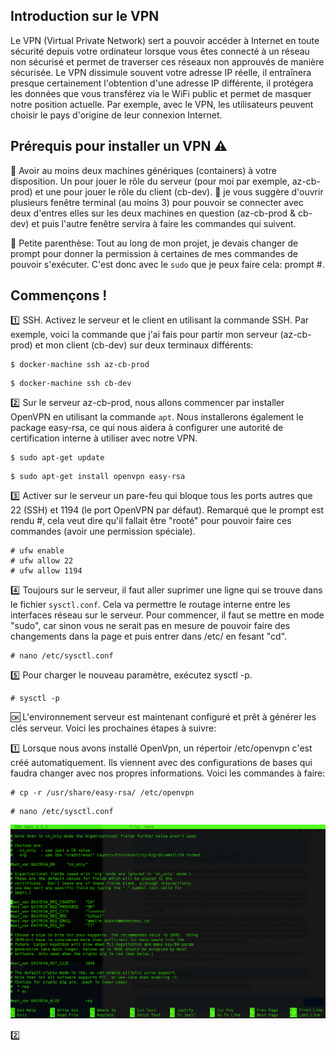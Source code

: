 ## Introduction sur le VPN
Le VPN (Virtual Private Network) sert a pouvoir accéder à Internet en toute sécurité depuis votre ordinateur lorsque vous êtes connecté à un réseau non sécurisé et permet de traverser ces réseaux non approuvés de manière sécurisée. Le VPN dissimule souvent votre adresse IP réelle, il entraînera presque certainement l'obtention d'une adresse IP différente, il protégera les données que vous transférez via le WiFi public et permet de masquer notre position actuelle. Par exemple, avec le VPN, les utilisateurs peuvent choisir le pays d'origine de leur connexion Internet.

## Prérequis pour installer un VPN :warning:
:small_red_triangle: Avoir au moins deux machines génériques (containers) à votre disposition. Un pour jouer le rôle du serveur (pour moi par exemple, az-cb-prod) et une pour jouer le rôle du client (cb-dev). 
:small_red_triangle: je vous suggère d'ouvrir plusieurs fenêtre terminal (au moins 3) pour pouvoir se connecter avec deux d'entres elles sur les deux machines en question (az-cb-prod & cb-dev) et puis l'autre fenêtre servira à faire les commandes qui suivent.

:triangular_flag_on_post: Petite parenthèse: Tout au long de mon projet, je devais changer de prompt pour donner la permission à certaines de mes commandes de pouvoir s'exécuter. C'est donc avec le ```sudo``` que je peux faire cela: prompt #.

## Commençons !
:one: SSH. Activez le serveur et le client en utilisant la commande SSH. Par exemple, voici la commande que j'ai fais pour partir mon serveur (az-cb-prod) et mon client (cb-dev) sur deux terminaux différents:
```
$ docker-machine ssh az-cb-prod
```
```
$ docker-machine ssh cb-dev
```
:two: Sur le serveur az-cb-prod, nous allons commencer par installer OpenVPN en utilisant la commande ```apt```. Nous installerons également le package easy-rsa, ce qui nous aidera à configurer une autorité de certification interne à utiliser avec notre VPN. 
```
$ sudo apt-get update
```
```
$ sudo apt-get install openvpn easy-rsa
```
:three: Activer sur le serveur un pare-feu qui bloque tous les ports autres que 22 (SSH) et 1194 (le port OpenVPN par défaut). Remarqué que le prompt est rendu #, cela veut dire qu'il fallait être "rooté" pour pouvoir faire ces commandes (avoir une permission spéciale).
```
# ufw enable
# ufw allow 22
# ufw allow 1194
```
:four: Toujours sur le serveur, il faut aller suprimer une ligne qui se trouve dans le fichier ```sysctl.conf```. Cela va permettre le routage interne entre les interfaces réseau sur le serveur. Pour commencer, il faut se mettre en mode "sudo", car sinon vous ne serait pas en mesure de pouvoir faire des changements dans la page et puis entrer dans /etc/ en fesant "cd".
```
# nano /etc/sysctl.conf
```
:five: Pour charger le nouveau paramètre, exécutez sysctl -p.
```
# sysctl -p
```
:ok: L'environnement serveur est maintenant configuré et prêt à générer les clés serveur. Voici les prochaines étapes à suivre:

:one: Lorsque nous avons installé OpenVpn, un répertoir /etc/openvpn c'est créé automatiquement. Ils viennent avec des configurations de bases qui faudra changer avec nos propres informations. Voici les commandes à faire:
```
# cp -r /usr/share/easy-rsa/ /etc/openvpn
```
```
# nano /etc/sysctl.conf
```
![Alt_tag](vars.png)

:two: 
